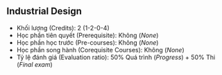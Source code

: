 ## Industrial Design

- Khối lượng (Credits): 2 (1-2-0-4)
- Học phần tiên quyết (Prerequisite): Không (<i>None</i>)
- Học phần học trước (Pre-courses): Không (<i>None</i>)
- Học phần song hành (Corequisite Courses): Không (<i>None</i>)
- Tỷ lệ đánh giá (Evaluation ratio): 50% Quá trình (<i>Progress</i>) + 50% Thi (<i>Final exam</i>) 